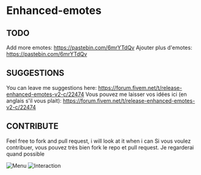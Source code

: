 # Enhanced-emotes

## TODO
Add more emotes: https://pastebin.com/6mrYTdQv
Ajouter plus d'emotes: https://pastebin.com/6mrYTdQv

## SUGGESTIONS
You can leave me suggestions here: https://forum.fivem.net/t/release-enhanced-emotes-v2-c/22474
Vous pouvez me laisser vos idées ici (en anglais s'il vous plait): https://forum.fivem.net/t/release-enhanced-emotes-v2-c/22474


## CONTRIBUTE
Feel free to fork and pull request, i will look at it when i can
Si vous voulez contribuer, vous pouvez très bien fork le repo et pull request. Je regarderai quand possible

![Menu](https://puu.sh/wk4cB.jpg)
![Interaction](https://puu.sh/wk4fP.jpg)